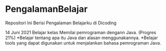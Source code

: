 # PengalamanBelajar
Repositori Ini Berisi Pengalaman Belajarku di Dicoding

14 Juni 2021
Belajar kelas Memilai pemrograman dengann Java. (Progres 21%)
  *Belajar tentang apa itu Java dan alasan menggunakannya.
  *Belajar tools yang dapat digunakan untuk menjalankan bahasa pemrograman Java.

